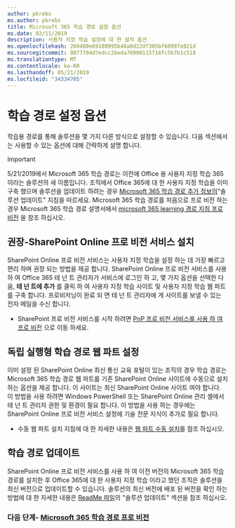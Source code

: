 ```yaml
---
author: pkrebs
ms.author: pkrebs
title: Microsoft 365 학습 경로 설정 옵션
ms.date: 02/11/2019
description: 사용자 지정 학습 설정에 대 한 설치 옵션
ms.openlocfilehash: 260480e69188995b46a8d22df305bf68997a921d
ms.sourcegitcommit: 0077704d7edcc26eda76900115716fc5b7b1c518
ms.translationtype: MT
ms.contentlocale: ko-KR
ms.lasthandoff: 05/21/2019
ms.locfileid: "34334705"
---
```

# <a name="learning-pathways-setup-options"></a>학습 경로 설정 옵션
학습용 경로를 통해 솔루션을 몇 가지 다른 방식으로 설정할 수 있습니다. 다음 섹션에서는 사용할 수 있는 옵션에 대해 간략하게 설명 합니다.

> [!IMPORTANT]
> 5/21/2019에서 Microsoft 365 학습 경로는 이전에 Office 용 사용자 지정 학습 365 이라는 솔루션의 새 이름입니다. 조직에서 Office 365에 대 한 사용자 지정 학습을 이미 구축 했으며 솔루션을 업데이트 하려는 경우 [Microsoft 365 학습 경로 추가 정보의](https://github.com/pnp/custom-learning-office-365)"솔루션 업데이트" 지침을 따르세요. Microsoft 365 학습 경로를 처음으로 프로 비전 하는 경우 Microsoft 365 학습 경로 설명서에서 [microsoft 365 learning 경로 지침 프로 비전]( https://docs.microsoft.com/en-us/office365/customlearning/custom_provision) 을 참조 하십시오.  


## <a name="recommended---sharepoint-online-provisioning-service-setup"></a>권장-SharePoint Online 프로 비전 서비스 설치 
SharePoint Online 프로 비전 서비스는 사용자 지정 학습을 설정 하는 데 가장 빠르고 편리 하며 권장 되는 방법을 제공 합니다. SharePoint Online 프로 비전 서비스를 사용 하 여 Office 365 테 넌 트 관리자가 서비스에 로그인 하 고, 몇 가지 옵션을 선택한 다음, **테 넌 트에 추가** 를 클릭 하 여 사용자 지정 학습 사이트 및 사용자 지정 학습 웹 파트를 구축 합니다. 프로비저닝이 완료 되 면 테 넌 트 관리자에 게 사이트를 보낼 수 있는 전자 메일을 수신 합니다. 

- SharePoint 프로 비전 서비스를 시작 하려면 [PnP 프로 비전 서비스를 사용 하 여 프로 비전](custom_provision.md) 으로 이동 하세요.   

## <a name="stand-alone-learning-pathways-web-part-setup"></a>독립 실행형 학습 경로 웹 파트 설정
이미 설정 된 SharePoint Online 최신 통신 교육 포털이 있는 조직의 경우 학습 경로는 Microsoft 365 학습 경로 웹 파트를 기존 SharePoint Online 사이트에 수동으로 설치 하는 옵션을 제공 합니다. 이 사이트는 최신 SharePoint Online 사이트 여야 합니다. 이 방법을 사용 하려면 Windows PowerShell 또는 SharePoint Online 관리 셸에서 테 넌 트 관리자 권한 및 환경이 필요 합니다. 이 방법을 사용 하는 경우에는 SharePoint Online 프로 비전 서비스 설정에 기술 전문 지식이 추가로 필요 합니다.

- 수동 웹 파트 설치 지침에 대 한 자세한 내용은 [웹 파트 수동 설치](custom_manualsetup.md)를 참조 하십시오. 

## <a name="update-learning-pathways"></a>학습 경로 업데이트
SharePoint Online 프로 비전 서비스를 사용 하 여 이전 버전의 Microsoft 365 학습 경로를 설치한 후 Office 365에 대 한 사용자 지정 학습 이라고 했던 조직은 솔루션을 최신 버전으로 업데이트할 수 있습니다. 솔루션의 최신 버전에 배포 된 버전을 확인 하는 방법에 대 한 자세한 내용은 [ReadMe 파일](https://github.com/pnp/custom-learning-office-365/blob/master/README.md)의 "솔루션 업데이트" 섹션을 참조 하십시오.

### <a name="next-steps---provision-microsoft-365-learning-pathwayscustomprovisionmd"></a>다음 단계- [Microsoft 365 학습 경로 프로 비전](custom_provision.md)
